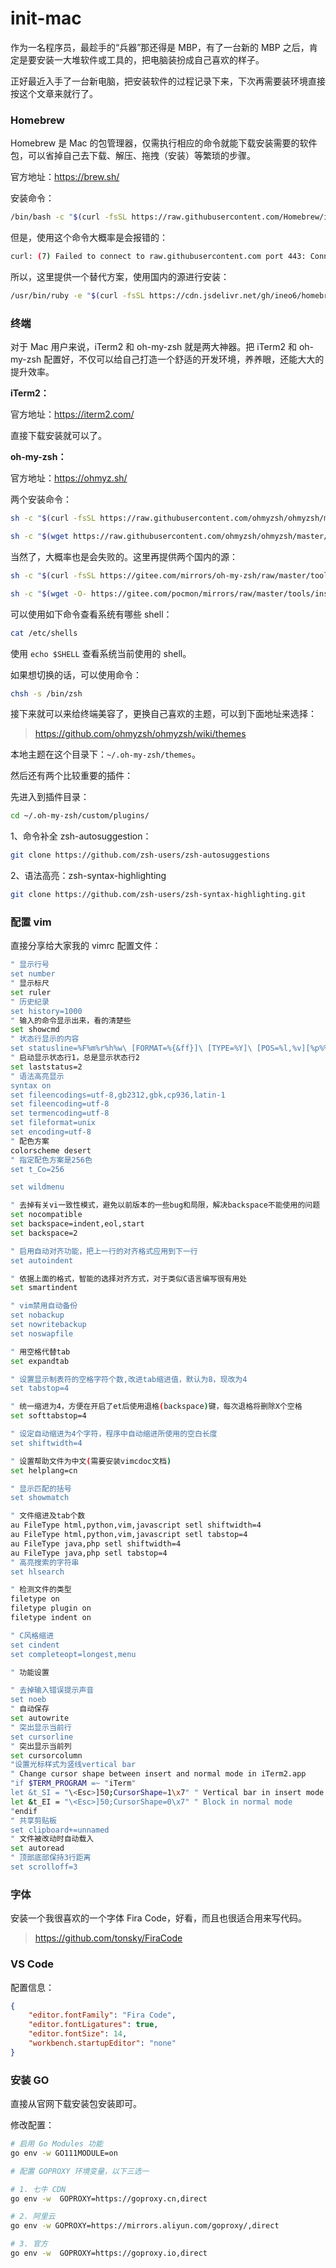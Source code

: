# init-mac

作为一名程序员，最趁手的“兵器”那还得是 MBP，有了一台新的 MBP 之后，肯定是要安装一大堆软件或工具的，把电脑装扮成自己喜欢的样子。

正好最近入手了一台新电脑，把安装软件的过程记录下来，下次再需要装环境直接按这个文章来就行了。

### Homebrew

Homebrew 是 Mac 的包管理器，仅需执行相应的命令就能下载安装需要的软件包，可以省掉自己去下载、解压、拖拽（安装）等繁琐的步骤。

官方地址：<https://brew.sh/>

安装命令：

```bash
/bin/bash -c "$(curl -fsSL https://raw.githubusercontent.com/Homebrew/install/HEAD/install.sh)"
```

但是，使用这个命令大概率是会报错的：

```bash
curl: (7) Failed to connect to raw.githubusercontent.com port 443: Connection refused
```

所以，这里提供一个替代方案，使用国内的源进行安装：

```bash
/usr/bin/ruby -e "$(curl -fsSL https://cdn.jsdelivr.net/gh/ineo6/homebrew-install/install)"
```

### 终端

对于 Mac 用户来说，iTerm2 和 oh-my-zsh 就是两大神器。把 iTerm2 和 oh-my-zsh 配置好，不仅可以给自己打造一个舒适的开发环境，养养眼，还能大大的提升效率。

**iTerm2：**

官方地址：<https://iterm2.com/>

直接下载安装就可以了。

**oh-my-zsh：**

官方地址：<https://ohmyz.sh/>

两个安装命令：

```bash
sh -c "$(curl -fsSL https://raw.githubusercontent.com/ohmyzsh/ohmyzsh/master/tools/install.sh)"
```

```bash
sh -c "$(wget https://raw.githubusercontent.com/ohmyzsh/ohmyzsh/master/tools/install.sh -O -)"
```

当然了，大概率也是会失败的。这里再提供两个国内的源：

```bash
sh -c "$(curl -fsSL https://gitee.com/mirrors/oh-my-zsh/raw/master/tools/install.sh)"
```

```bash
sh -c "$(wget -O- https://gitee.com/pocmon/mirrors/raw/master/tools/install.sh)"
```

可以使用如下命令查看系统有哪些 shell：

```bash
cat /etc/shells
```

使用 `echo $SHELL` 查看系统当前使用的 shell。

如果想切换的话，可以使用命令：

```bash
chsh -s /bin/zsh
```

接下来就可以来给终端美容了，更换自己喜欢的主题，可以到下面地址来选择：

> <https://github.com/ohmyzsh/ohmyzsh/wiki/themes>

本地主题在这个目录下：`~/.oh-my-zsh/themes`。

然后还有两个比较重要的插件：

先进入到插件目录：

```bash
cd ~/.oh-my-zsh/custom/plugins/
```

1、命令补全 zsh-autosuggestion：

```bash
git clone https://github.com/zsh-users/zsh-autosuggestions
```

2、语法高亮：zsh-syntax-highlighting

```bash
git clone https://github.com/zsh-users/zsh-syntax-highlighting.git
```

### 配置 vim

直接分享给大家我的 vimrc 配置文件：

```bash
" 显示行号
set number
" 显示标尺
set ruler
" 历史纪录
set history=1000
" 输入的命令显示出来，看的清楚些
set showcmd
" 状态行显示的内容
set statusline=%F%m%r%h%w\ [FORMAT=%{&ff}]\ [TYPE=%Y]\ [POS=%l,%v][%p%%]\ %{strftime(\"%d/%m/%y\ -\ %H:%M\")}
" 启动显示状态行1，总是显示状态行2
set laststatus=2
" 语法高亮显示
syntax on
set fileencodings=utf-8,gb2312,gbk,cp936,latin-1
set fileencoding=utf-8
set termencoding=utf-8
set fileformat=unix
set encoding=utf-8
" 配色方案
colorscheme desert
" 指定配色方案是256色
set t_Co=256

set wildmenu

" 去掉有关vi一致性模式，避免以前版本的一些bug和局限，解决backspace不能使用的问题
set nocompatible
set backspace=indent,eol,start
set backspace=2

" 启用自动对齐功能，把上一行的对齐格式应用到下一行
set autoindent

" 依据上面的格式，智能的选择对齐方式，对于类似C语言编写很有用处
set smartindent

" vim禁用自动备份
set nobackup
set nowritebackup
set noswapfile

" 用空格代替tab
set expandtab

" 设置显示制表符的空格字符个数,改进tab缩进值，默认为8，现改为4
set tabstop=4

" 统一缩进为4，方便在开启了et后使用退格(backspace)键，每次退格将删除X个空格
set softtabstop=4

" 设定自动缩进为4个字符，程序中自动缩进所使用的空白长度
set shiftwidth=4

" 设置帮助文件为中文(需要安装vimcdoc文档)
set helplang=cn

" 显示匹配的括号
set showmatch

" 文件缩进及tab个数
au FileType html,python,vim,javascript setl shiftwidth=4
au FileType html,python,vim,javascript setl tabstop=4
au FileType java,php setl shiftwidth=4
au FileType java,php setl tabstop=4
" 高亮搜索的字符串
set hlsearch

" 检测文件的类型
filetype on
filetype plugin on
filetype indent on

" C风格缩进
set cindent
set completeopt=longest,menu

" 功能设置

" 去掉输入错误提示声音
set noeb
" 自动保存
set autowrite
" 突出显示当前行 
set cursorline
" 突出显示当前列
set cursorcolumn
"设置光标样式为竖线vertical bar
" Change cursor shape between insert and normal mode in iTerm2.app
"if $TERM_PROGRAM =~ "iTerm"
let &t_SI = "\<Esc>]50;CursorShape=1\x7" " Vertical bar in insert mode
let &t_EI = "\<Esc>]50;CursorShape=0\x7" " Block in normal mode
"endif
" 共享剪贴板
set clipboard+=unnamed
" 文件被改动时自动载入
set autoread
" 顶部底部保持3行距离
set scrolloff=3
```

### 字体

安装一个我很喜欢的一个字体 Fira Code，好看，而且也很适合用来写代码。

> <https://github.com/tonsky/FiraCode>

### VS Code

配置信息：

```json
{
    "editor.fontFamily": "Fira Code",
    "editor.fontLigatures": true,
    "editor.fontSize": 14,
    "workbench.startupEditor": "none"
}
```

### 安装 GO

直接从官网下载安装包安装即可。

修改配置：

```bash
# 启用 Go Modules 功能
go env -w GO111MODULE=on

# 配置 GOPROXY 环境变量，以下三选一

# 1. 七牛 CDN
go env -w  GOPROXY=https://goproxy.cn,direct

# 2. 阿里云
go env -w GOPROXY=https://mirrors.aliyun.com/goproxy/,direct

# 3. 官方
go env -w  GOPROXY=https://goproxy.io,direct
```
